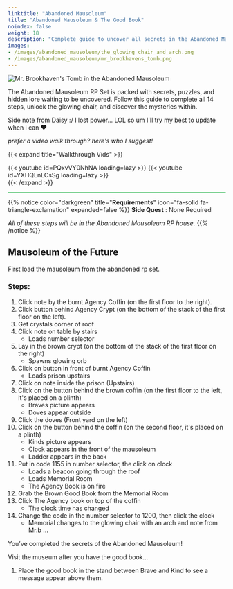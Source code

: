 ```yaml
---
linktitle: "Abandoned Mausoleum"
title: "Abandoned Mausoleum & The Good Book"
noindex: false
weight: 18
description: "Complete guide to uncover all secrets in the Abandoned Mausoleum RP set. Solve puzzles, unlock the glowing chair, and reveal hidden lore."
images:
- /images/abandoned_mausoleum/the_glowing_chair_and_arch.png
- /images/abandoned_mausoleum/mr_brookhavens_tomb.png
---
```


![Mr. Brookhaven's Tomb in the Abandoned Mausoleum](/images/abandoned_mausoleum/mr_brookhavens_tomb.png?width=500px)

The Abandoned Mausoleum RP Set is packed with secrets, puzzles, and hidden lore waiting to be uncovered. Follow this guide to complete all 14 steps, unlock the glowing chair, and discover the mysteries within.

Side note from Daisy :/ I lost power... LOL so um I'll try my best to update when i can :hearts:

_prefer a video walk through? here's who I suggest!_

{{< expand title="Walkthrough Vids" >}}

<div class="grid-2 post-vid-dot">
{{< youtube id=PQxvVY0NhNA loading=lazy >}}
{{< youtube id=YXHQLnLCsSg loading=lazy >}}
</div>
{{< /expand >}}

<hr style="background-color: #28b44c" size=8>


{{% notice color="darkgreen" title="**Requirements**" icon="fa-solid fa-triangle-exclamation" expanded=false %}}
**Side Quest** : None Required

_All of these steps will be in the Abandoned Mausoleum RP house._
{{% /notice %}}


## Mausoleum of the Future

First load the mausoleum from the abandoned rp set. 

### Steps:

1. Click note by the burnt Agency Coffin (on the first floor to the right).
1. Click button behind Agency Crypt (on the bottom of the stack of the first floor on the left).
1. Get crystals corner of roof
1. Click note on table by stairs
    - Loads number selector
1. Lay in the brown crypt (on the bottom of the stack of the first floor on the right)
    - Spawns glowing orb
1. Click on button in front of burnt Agency Coffin
    - Loads prison upstairs
1. Click on note inside the prison (Upstairs)
1. Click on the button behind the brown coffin (on the first floor to the left, it's placed on a plinth)
    - Braves picture appears
    - Doves appear outside
1. Click the doves (Front yard on the left)
1. Click on the button behind the coffin (on the second floor, it's placed on a plinth)
    - Kinds picture appears
    - Clock appears in the front of the mausoleum
    - Ladder appears in the back
1. Put in code 1155 in number selector, the click on clock 
    - Loads a beacon going through the roof
    - Loads Memorial Room
    - The Agency Book is on fire
1. Grab the Brown Good Book from the Memorial Room
1. Click The Agency book on top of the coffin
    - The clock time has changed
1. Change the code in the number selector to 1200, then click the clock
    - Memorial changes to the glowing chair with an arch and note from Mr.b ...

You’ve completed the secrets of the Abandoned Mausoleum!

Visit the museum after you have the good book…
1. Place the good book in the stand between Brave and Kind to see a message appear above them.
